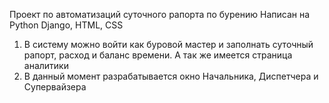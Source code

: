 Проект по автоматизаций суточного рапорта по бурению
Написан на Python Django, HTML, CSS
1) В систему можно войти как буровой мастер и заполнать суточный рапорт, расход и баланс времени. А так же имеется страница аналитики
2) В данный момент разрабатывается окно Начальника, Диспетчера и Супервайзера
